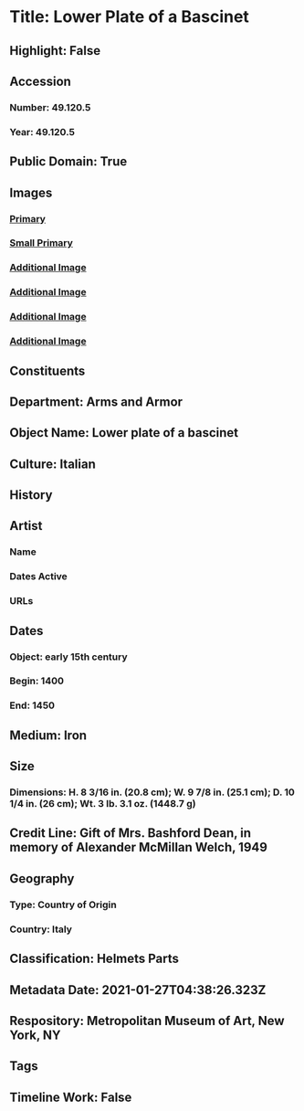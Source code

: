 # Title: Lower Plate of a Bascinet
## Highlight: False
## Accession
### Number: 49.120.5
### Year: 49.120.5
## Public Domain: True
## Images
### [Primary](https://images.metmuseum.org/CRDImages/aa/original/LC-49_120_5-004.jpg)
### [Small Primary](https://images.metmuseum.org/CRDImages/aa/web-large/LC-49_120_5-004.jpg)
### [Additional Image](https://images.metmuseum.org/CRDImages/aa/original/LC-49_120_5-005.jpg)
### [Additional Image](https://images.metmuseum.org/CRDImages/aa/original/LC-49_120_5-006.jpg)
### [Additional Image](https://images.metmuseum.org/CRDImages/aa/original/LC-49_120_5-001.jpg)
### [Additional Image](https://images.metmuseum.org/CRDImages/aa/original/LC-49_120_5-003.jpg)
## Constituents
## Department: Arms and Armor
## Object Name: Lower plate of a bascinet
## Culture: Italian
## History
## Artist
### Name
### Dates Active
### URLs
## Dates
### Object: early 15th century
### Begin: 1400
### End: 1450
## Medium: Iron
## Size
### Dimensions: H. 8 3/16 in. (20.8 cm); W. 9 7/8 in. (25.1 cm); D. 10 1/4 in. (26 cm); Wt. 3 lb. 3.1 oz. (1448.7 g)
## Credit Line: Gift of Mrs. Bashford Dean, in memory of Alexander McMillan Welch, 1949
## Geography
### Type: Country of Origin
### Country: Italy
## Classification: Helmets Parts
## Metadata Date: 2021-01-27T04:38:26.323Z
## Respository: Metropolitan Museum of Art, New York, NY
## Tags
## Timeline Work: False